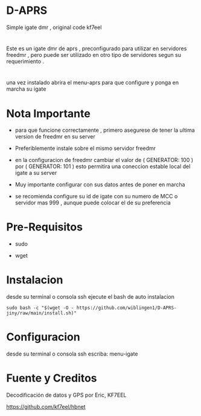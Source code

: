 # D-APRS
Simple igate dmr , original code kf7eel

#

Este es un igate dmr de aprs , preconfigurado para utilizar en servidores freedmr , pero puede ser utilizado en otro tipo de servidores segun su requerimiento .

#

una vez instalado abrira el menu-aprs para que configure y ponga en marcha su igate 

# Nota Importante

* para que funcione correctamente , primero asegurese de tener la ultima version de freedmr en su server

* Preferiblemente instale sobre el mismo servidor freedmr 

* en la configuracion de freedmr cambiar el valor de ( GENERATOR: 100 ) por ( GENERATOR: 101 ) esto permitira una coneccion estable local del igate a su server

* Muy importante configurar con sus datos antes de poner en marcha

* se recomienda configure su  id de igate con su numero de MCC o servidor mas 999 , aunque puede colocar el de su preferencia

#

# Pre-Requisitos

* sudo

* wget

#

# Instalacion

desde su terminal o consola ssh ejecute el bash de auto instalacion 

    sudo bash -c "$(wget -O - https://github.com/wiblingen1/D-APRS-jiny/raw/main/install.sh)"
     
#

# Configuracion

desde su terminal o consola ssh escriba:   menu-igate 

    

#

# Fuente y Creditos

Decodificación de datos y GPS por Eric, KF7EEL

https://github.com/kf7eel/hbnet

